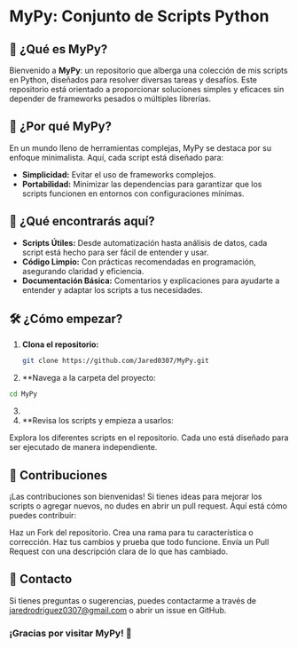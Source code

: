 # MyPy: Conjunto de Scripts Python

## 🚀 ¿Qué es MyPy?

Bienvenido a **MyPy**: un repositorio que alberga una colección de mis scripts en Python, diseñados para resolver diversas tareas y desafíos. Este repositorio está orientado a proporcionar soluciones simples y eficaces sin depender de frameworks pesados o múltiples librerías.

## 🌟 ¿Por qué MyPy?

En un mundo lleno de herramientas complejas, MyPy se destaca por su enfoque minimalista. Aquí, cada script está diseñado para:

- **Simplicidad:** Evitar el uso de frameworks complejos.
- **Portabilidad:** Minimizar las dependencias para garantizar que los scripts funcionen en entornos con configuraciones mínimas.

## 📁 ¿Qué encontrarás aquí?

- **Scripts Útiles:** Desde automatización hasta análisis de datos, cada script está hecho para ser fácil de entender y usar.
- **Código Limpio:** Con prácticas recomendadas en programación, asegurando claridad y eficiencia.
- **Documentación Básica:** Comentarios y explicaciones para ayudarte a entender y adaptar los scripts a tus necesidades.

## 🛠️ ¿Cómo empezar?

1. **Clona el repositorio:**

   ```bash
   git clone https://github.com/Jared0307/MyPy.git
   ```
2. **Navega a la carpeta del proyecto:

```bash
cd MyPy
```
3.
4. **Revisa los scripts y empieza a usarlos:

Explora los diferentes scripts en el repositorio. Cada uno está diseñado para ser ejecutado de manera independiente.

## 📝 Contribuciones
¡Las contribuciones son bienvenidas! Si tienes ideas para mejorar los scripts o agregar nuevos, no dudes en abrir un pull request. Aquí está cómo puedes contribuir:

Haz un Fork del repositorio.
Crea una rama para tu característica o corrección.
Haz tus cambios y prueba que todo funcione.
Envía un Pull Request con una descripción clara de lo que has cambiado.

## 💬 Contacto
Si tienes preguntas o sugerencias, puedes contactarme a través de jaredrodriguez0307@gmail.com o abrir un issue en GitHub.

### ¡Gracias por visitar MyPy! 🚀
